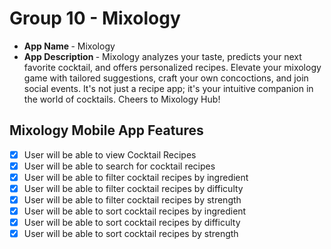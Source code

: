 # Group 10 - Mixology

- <b>App Name </b> - Mixology
- <b>App Description </b> - 
Mixology analyzes your taste, predicts your next favorite cocktail, and offers personalized recipes. Elevate your mixology game with tailored suggestions, craft your own concoctions, and join social events. It's not just a recipe app; it's your intuitive companion in the world of cocktails. Cheers to Mixology Hub!


## Mixology Mobile App Features

- [x] User will be able to view Cocktail Recipes
- [x] User will be able to search for cocktail recipes
- [x] User will be able to filter cocktail recipes by ingredient
- [x] User will be able to filter cocktail recipes by difficulty
- [x] User will be able to filter cocktail recipes by strength
- [x] User will be able to sort cocktail recipes by ingredient
- [x] User will be able to sort cocktail recipes by difficulty
- [x] User will be able to sort cocktail recipes by strength
